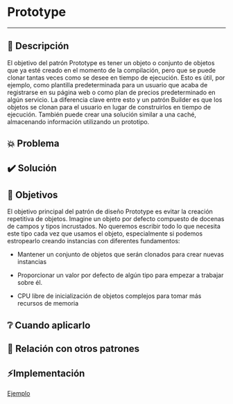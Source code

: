 # Prototype

---

## 📖 Descripción

El objetivo del patrón Prototype es tener un objeto o conjunto de objetos que ya esté creado en el momento de la compilación, pero que se puede clonar tantas veces como se desee en tiempo de ejecución. Esto es útil, por ejemplo, como plantilla predeterminada para un usuario que acaba de registrarse en su página web o como plan de precios predeterminado en algún servicio. La diferencia clave entre esto y un patrón Builder es que los objetos se clonan para el usuario en lugar de construirlos en tiempo de ejecución. También puede crear una solución similar a una caché, almacenando información utilizando un prototipo.

## 💥 Problema

## ✔️ Solución

## 🚩 Objetivos

El objetivo principal del patrón de diseño Prototype es evitar la creación repetitiva de objetos. Imagine un objeto por defecto compuesto de docenas de campos y tipos incrustados. No queremos escribir todo lo que necesita este tipo cada vez que usamos el objeto, especialmente si podemos estropearlo creando instancias con diferentes fundamentos:

- Mantener un conjunto de objetos que serán clonados para crear nuevas instancias

- Proporcionar un valor por defecto de algún tipo para empezar a trabajar sobre él.

- CPU libre de inicialización de objetos complejos para tomar más recursos de memoria

## ❔ Cuando aplicarlo

## 👥 Relación con otros patrones

## ⚡️Implementación

[Ejemplo](./examples/Prototype/)
